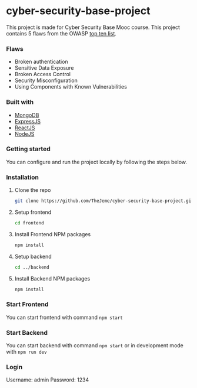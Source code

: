 # cyber-security-base-project

This project is made for Cyber Security Base Mooc course. This project contains 5 flaws from the OWASP [top ten list](https://owasp.org/www-project-top-ten/).

### Flaws

- Broken authentication
- Sensitive Data Exposure
- Broken Access Control
- Security Misconfiguration
- Using Components with Known Vulnerabilities

### Built with

- [MongoDB](https://www.mongodb.com)
- [ExpressJS](https://expressjs.com)
- [ReactJS](https://reactjs.org/)
- [NodeJS](https://nodejs.org/en/)

### Getting started

You can configure and run the project locally by following the steps below.

### Installation

1. Clone the repo
   ```sh
   git clone https://github.com/TheJeme/cyber-security-base-project.git
   ```
2. Setup frontend
   ```sh
   cd frontend
   ```
3. Install Frontend NPM packages
   ```sh
   npm install
   ```
4. Setup backend
   ```sh
   cd ../backend
   ```
5. Install Backend NPM packages
   ```sh
   npm install
   ```

### Start Frontend

You can start frontend with command `npm start`

### Start Backend

You can start backend with command `npm start` or in development mode with `npm run dev`

### Login

Username: admin 
Password: 1234
